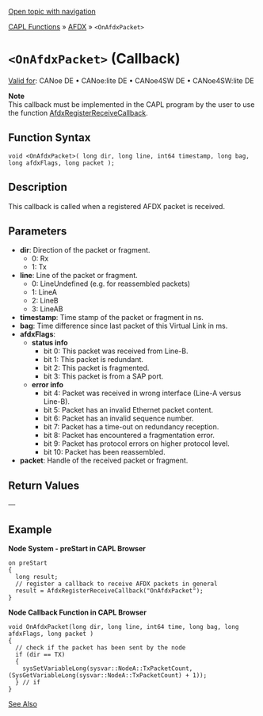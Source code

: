 [Open topic with navigation](../../../../../CANoeDEFamily.htm#Topics/CAPLFunctions/ADFX/EventProcedures/CAPLfunctionOnAfdxPacket.md)

[CAPL Functions](../../CAPLfunctions.md) » [AFDX](../CAPLfunctionsAFDXOverview.md) » `<OnAfdxPacket>`

# `<OnAfdxPacket>` (Callback)

[Valid for](../../../Shared/FeatureAvailability.md): CANoe DE • CANoe:lite DE • CANoe4SW DE • CANoe4SW:lite DE

**Note**  
This callback must be implemented in the CAPL program by the user to use the function [AfdxRegisterReceiveCallback](../Functions/CAPLfunctionAfdxRegisterReceiveCallback.md).

## Function Syntax

```plaintext
void <OnAfdxPacket>( long dir, long line, int64 timestamp, long bag, long afdxFlags, long packet );
```

## Description

This callback is called when a registered AFDX packet is received.

## Parameters

- **dir**: Direction of the packet or fragment.
  - 0: Rx
  - 1: Tx
- **line**: Line of the packet or fragment.
  - 0: LineUndefined (e.g. for reassembled packets)
  - 1: LineA
  - 2: LineB
  - 3: LineAB
- **timestamp**: Time stamp of the packet or fragment in ns.
- **bag**: Time difference since last packet of this Virtual Link in ms.
- **afdxFlags**: 
  - **status info**
    - bit 0: This packet was received from Line-B.
    - bit 1: This packet is redundant.
    - bit 2: This packet is fragmented.
    - bit 3: This packet is from a SAP port.
  - **error info**
    - bit 4: Packet was received in wrong interface (Line-A versus Line-B).
    - bit 5: Packet has an invalid Ethernet packet content.
    - bit 6: Packet has an invalid sequence number.
    - bit 7: Packet has a time-out on redundancy reception.
    - bit 8: Packet has encountered a fragmentation error.
    - bit 9: Packet has protocol errors on higher protocol level.
    - bit 10: Packet has been reassembled.
- **packet**: Handle of the received packet or fragment.

## Return Values

—

## Example

**Node System - preStart in CAPL Browser**

```plaintext
on preStart
{
  long result;
  // register a callback to receive AFDX packets in general
  result = AfdxRegisterReceiveCallback("OnAfdxPacket");
}
```

**Node Callback Function in CAPL Browser**

```plaintext
void OnAfdxPacket(long dir, long line, int64 time, long bag, long afdxFlags, long packet )
{
  // check if the packet has been sent by the node
  if (dir == TX)
  {
    sysSetVariableLong(sysvar::NodeA::TxPacketCount,(SysGetVariableLong(sysvar::NodeA::TxPacketCount) + 1));
  } // if
}
```

[See Also](javascript:void(0);)
